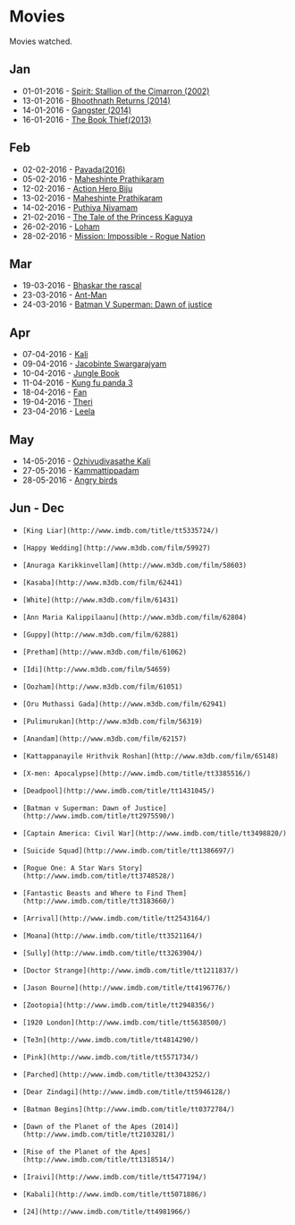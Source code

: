 # Movies
Movies watched.

## Jan
* 01-01-2016 - [Spirit: Stallion of the Cimarron (2002)](http://www.imdb.com/title/tt0166813/)
* 13-01-2016 - [Bhoothnath Returns (2014)](http://www.imdb.com/title/tt3531852/)
* 14-01-2016 - [Gangster (2014) ](http://www.imdb.com/title/tt3661976/)
* 16-01-2016 - [The Book Thief(2013)](http://www.imdb.com/title/tt0816442/)

## Feb
* 02-02-2016 - [Pavada(2016)](http://www.imdb.com/title/tt5068280/)
* 05-02-2016 - [Maheshinte Prathikaram](http://www.imdb.com/title/tt4851630/)
* 12-02-2016 - [Action Hero Biju](http://www.imdb.com/title/tt5320514/)
* 13-02-2016 - [Maheshinte Prathikaram](http://www.imdb.com/title/tt4851630/)
* 14-02-2016 - [Puthiya Niyamam](http://www.imdb.com/title/tt5323568/)
* 21-02-2016 - [The Tale of the Princess Kaguya](http://www.imdb.com/title/tt2576852/)
* 26-02-2016 - [Loham](http://www.imdb.com/title/tt4881242/)
* 28-02-2016 - [Mission: Impossible - Rogue Nation](http://www.imdb.com/title/tt2381249/)

## Mar
* 19-03-2016 - [Bhaskar the rascal](www.imdb.com/title/tt4584862/)
* 23-03-2016 - [Ant-Man](http://www.imdb.com/title/tt0478970/)
* 24-03-2016 - [Batman V Superman: Dawn of justice](http://www.imdb.com/title/tt2975590/)

## Apr
* 07-04-2016 - [Kali](http://www.imdb.com/title/tt5335128/)
* 09-04-2016 - [Jacobinte Swargarajyam](http://www.imdb.com/title/tt5376232/)
* 10-04-2016 - [Jungle Book](http://www.imdb.com/title/tt3040964/)
* 11-04-2016 - [Kung fu panda 3](http://www.imdb.com/title/tt2267968/)
* 18-04-2016 - [Fan](www.imdb.com/title/tt3495026/)
* 19-04-2016 - [Theri](http://www.imdb.com/title/tt5440700/)
* 23-04-2016 - [Leela](http://www.imdb.com/title/tt5508592/)

## May
* 14-05-2016 - [Ozhivudivasathe Kali](http://www.imdb.com/title/tt4920960/)
* 27-05-2016 - [Kammattippadam](http://www.imdb.com/title/tt5458088/)
* 28-05-2016 - [Angry birds](http://www.imdb.com/title/tt1985949/)

## Jun - Dec
*     [King Liar](http://www.imdb.com/title/tt5335724/)
*     [Happy Wedding](http://www.m3db.com/film/59927)
*     [Anuraga Karikkinvellam](http://www.m3db.com/film/58603)
*     [Kasaba](http://www.m3db.com/film/62441)
*     [White](http://www.m3db.com/film/61431)
*     [Ann Maria Kalippilaanu](http://www.m3db.com/film/62804)
*     [Guppy](http://www.m3db.com/film/62881)
*     [Pretham](http://www.m3db.com/film/61062)
*     [Idi](http://www.m3db.com/film/54659)
*     [Oozham](http://www.m3db.com/film/61051)
*     [Oru Muthassi Gada](http://www.m3db.com/film/62941)
*     [Pulimurukan](http://www.m3db.com/film/56319)
*     [Anandam](http://www.m3db.com/film/62157)
*     [Kattappanayile Hrithvik Roshan](http://www.m3db.com/film/65148)
*     [X-men: Apocalypse](http://www.imdb.com/title/tt3385516/)
*     [Deadpool](http://www.imdb.com/title/tt1431045/)
*     [Batman v Superman: Dawn of Justice](http://www.imdb.com/title/tt2975590/)
*     [Captain America: Civil War](http://www.imdb.com/title/tt3498820/)
*     [Suicide Squad](http://www.imdb.com/title/tt1386697/)
*     [Rogue One: A Star Wars Story](http://www.imdb.com/title/tt3748528/)
*     [Fantastic Beasts and Where to Find Them](http://www.imdb.com/title/tt3183660/)
*     [Arrival](http://www.imdb.com/title/tt2543164/)
*     [Moana](http://www.imdb.com/title/tt3521164/)
*     [Sully](http://www.imdb.com/title/tt3263904/)
*     [Doctor Strange](http://www.imdb.com/title/tt1211837/)
*     [Jason Bourne](http://www.imdb.com/title/tt4196776/)
*     [Zootopia](http://www.imdb.com/title/tt2948356/)
*     [1920 London](http://www.imdb.com/title/tt5638500/)
*     [Te3n](http://www.imdb.com/title/tt4814290/)
*     [Pink](http://www.imdb.com/title/tt5571734/)
*     [Parched](http://www.imdb.com/title/tt3043252/)
*     [Dear Zindagi](http://www.imdb.com/title/tt5946128/)
*     [Batman Begins](http://www.imdb.com/title/tt0372784/)
*     [Dawn of the Planet of the Apes (2014)](http://www.imdb.com/title/tt2103281/)
*     [Rise of the Planet of the Apes](http://www.imdb.com/title/tt1318514/)
*     [Iraivi](http://www.imdb.com/title/tt5477194/)
*     [Kabali](http://www.imdb.com/title/tt5071886/)
*     [24](http://www.imdb.com/title/tt4981966/)
